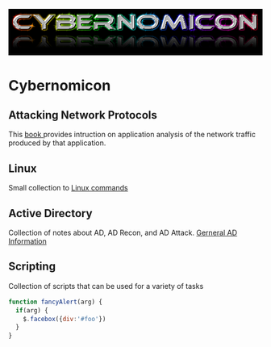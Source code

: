 ![Cybernomicon](images/cyber.png)

# Cybernomicon

## Attacking Network Protocols
This [book ](AP.md) provides intruction on application analysis of the network traffic produced by that application.

## Linux
Small collection to [Linux commands](Linux/Linux.nd)


## Active Directory
Collection of notes about AD, AD Recon, and AD Attack.
[Gerneral AD Information](ActiveDirectory/ActiveDirectory.md)

## Scripting
Collection of scripts that can be used for a variety of tasks

```javascript
function fancyAlert(arg) {
  if(arg) {
    $.facebox({div:'#foo'})
  }
}
```